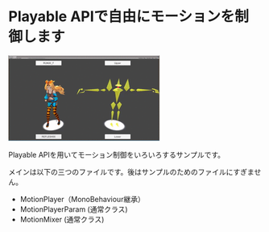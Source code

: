 # Playable APIで自由にモーションを制御します

![ファイル名表示](https://github.com/gologius/PlayabkeMask/blob/master/sc.gif)

Playable APIを用いてモーション制御をいろいろするサンプルです。

メインは以下の三つのファイルです。後はサンプルのためのファイルにすぎません。

* MotionPlayer（MonoBehaviour継承）
* MotionPlayerParam (通常クラス)
* MotionMixer (通常クラス)
